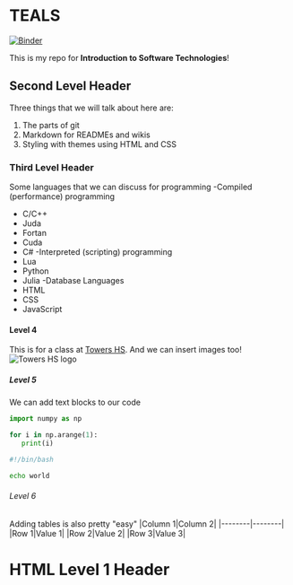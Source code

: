 # TEALS
[![Binder](https://mybinder.org/badge_logo.svg)](https://mybinder.org/v2/gh/Aiden-Thompson/TEALS/HEAD)

This is my repo for **Introduction to Software Technologies**!

## Second Level Header

Three things that we will talk about here are: 
1. The parts of git
2. Markdown for READMEs and wikis
3. Styling with themes using HTML and CSS

### Third Level Header

Some languages that we can discuss for programming
-Compiled (performance) programming
- C/C++
- Juda
- Fortan
- Cuda
- C#
-Interpreted (scripting) programming
- Lua
- Python
- Julia
-Database Languages
- HTML
- CSS
- JavaScript

#### Level 4
This is for a class at [Towers HS](https://www.towershs.dekalb.k12.ga.us/).
 And we can insert images too! ![Towers HS logo](https://www.towershs.dekalb.k12.ga.us/sysimages/logo.png)
##### Level 5
We can add text blocks to our code

```python
import numpy as np

for i in np.arange(1):
   print(i)
```

```bash
#!/bin/bash

echo world
```

###### Level 6

Adding tables is also pretty "easy"
|Column 1|Column 2|
|--------|--------|
|Row 1|Value 1|
|Row 2|Value 2|
|Row 3|Value 3|

<H1>HTML Level 1 Header</H1>
